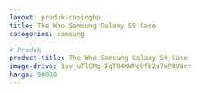 ```yaml
---
layout: produk-casinghp
title: The Who Samsung Galaxy S9 Case
categories: samsung

# Produk
product-title: The Who Samsung Galaxy S9 Case
image-drive: 1ov_uTlCMq-IqT04KWNcUfb2u7nP8VQrr
harga: 90000
---
```

